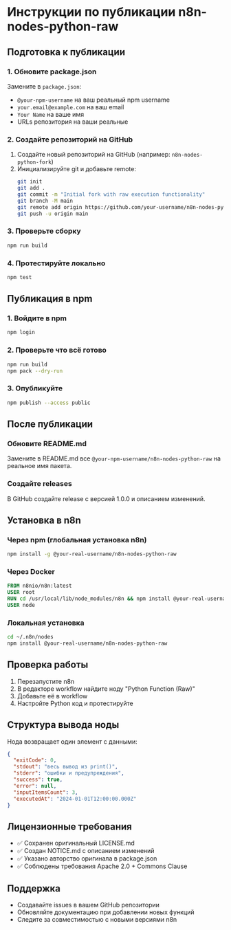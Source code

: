 # Инструкции по публикации n8n-nodes-python-raw

## Подготовка к публикации

### 1. Обновите package.json
Замените в `package.json`:
- `@your-npm-username` на ваш реальный npm username
- `your.email@example.com` на ваш email
- `Your Name` на ваше имя
- URLs репозитория на ваши реальные

### 2. Создайте репозиторий на GitHub
1. Создайте новый репозиторий на GitHub (например: `n8n-nodes-python-fork`)
2. Инициализируйте git и добавьте remote:
   ```bash
   git init
   git add .
   git commit -m "Initial fork with raw execution functionality"
   git branch -M main
   git remote add origin https://github.com/your-username/n8n-nodes-python-fork.git
   git push -u origin main
   ```

### 3. Проверьте сборку
```bash
npm run build
```

### 4. Протестируйте локально
```bash
npm test
```

## Публикация в npm

### 1. Войдите в npm
```bash
npm login
```

### 2. Проверьте что всё готово
```bash
npm run build
npm pack --dry-run
```

### 3. Опубликуйте
```bash
npm publish --access public
```

## После публикации

### Обновите README.md
Замените в README.md все `@your-npm-username/n8n-nodes-python-raw` на реальное имя пакета.

### Создайте releases
В GitHub создайте release с версией 1.0.0 и описанием изменений.

## Установка в n8n

### Через npm (глобальная установка n8n)
```bash
npm install -g @your-real-username/n8n-nodes-python-raw
```

### Через Docker
```dockerfile
FROM n8nio/n8n:latest
USER root
RUN cd /usr/local/lib/node_modules/n8n && npm install @your-real-username/n8n-nodes-python-raw
USER node
```

### Локальная установка
```bash
cd ~/.n8n/nodes
npm install @your-real-username/n8n-nodes-python-raw
```

## Проверка работы

1. Перезапустите n8n
2. В редакторе workflow найдите ноду "Python Function (Raw)"
3. Добавьте её в workflow
4. Настройте Python код и протестируйте

## Структура вывода ноды

Нода возвращает один элемент с данными:
```json
{
  "exitCode": 0,
  "stdout": "весь вывод из print()",
  "stderr": "ошибки и предупреждения", 
  "success": true,
  "error": null,
  "inputItemsCount": 3,
  "executedAt": "2024-01-01T12:00:00.000Z"
}
```

## Лицензионные требования

- ✅ Сохранен оригинальный LICENSE.md
- ✅ Создан NOTICE.md с описанием изменений  
- ✅ Указано авторство оригинала в package.json
- ✅ Соблюдены требования Apache 2.0 + Commons Clause

## Поддержка

- Создавайте issues в вашем GitHub репозитории
- Обновляйте документацию при добавлении новых функций
- Следите за совместимостью с новыми версиями n8n 